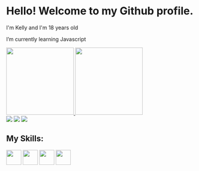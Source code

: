 # Hello! Welcome to my Github profile.
I'm Kelly and I'm 18 years old

I’m currently learning Javascript

<div>
<a href="https://github.com/Korttio">
<img height="180em" src="https://github-readme-stats.vercel.app/api/top-langs/?username=korttio&layout=compact&langs_count=7&theme=dracula"/>
<img height="180em" src="https://github-readme-stats.vercel.app/api?username=korttio&show_icons=true&theme=dracula&include_all_commits=true&count_private=true"/>
</div>

<div>
<a href="https://instagram.com/korttio" target="_blank"><img src="https://img.shields.io/badge/-Instagram-%23E4405F?style=for-the-badge&logo=instagram&logoColor=white" target="_blank"></a>
<a href = "mailto:ks4360943@gmail.com"><img src="https://img.shields.io/badge/Gmail-D14836?style=for-the-badge&logo=gmail&logoColor=white" target="_blank"></a>
<a href="www.linkedin.com/in/kelly-silva-72a04625a" target="_blank"><img src="https://img.shields.io/badge/-LinkedIn-%230077B5?style=for-the-badge&logo=linkedin&logoColor=white" target="_blank"></a>   
</div>

  ## My Skills:
  
  <img src="https://cdn.jsdelivr.net/gh/devicons/devicon/icons/css3/css3-original.svg" width="40" height="40"/> <img src="https://cdn.jsdelivr.net/gh/devicons/devicon/icons/html5/html5-original.svg" width="40" height="40" /> <img src="https://cdn.jsdelivr.net/gh/devicons/devicon/icons/php/php-original.svg" width="40" height="40"/> <img src="https://cdn.jsdelivr.net/gh/devicons/devicon/icons/javascript/javascript-original.svg" width="40" height="40"/>

          
          
